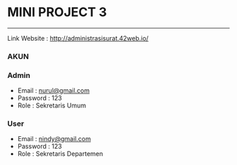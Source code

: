 # MINI PROJECT 3


---

Link Website : http://administrasisurat.42web.io/


### AKUN 
### Admin
- Email : nurul@gmail.com
- Password : 123
- Role : Sekretaris Umum

### User
- Email : nindy@gmail.com
- Password : 123
- Role : Sekretaris Departemen
